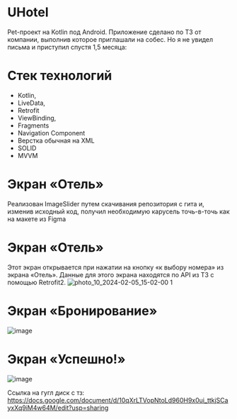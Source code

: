 # UHotel
Pet-проект на Kotlin под Android. Приложение сделано по ТЗ от компании, выполнив которое приглашали на собес. Но я не увидел письма и приступил спустя 1,5 месяца: 


# Стек технологий
- Kotlin,
- LiveData,
- Retrofit
- ViewBinding,
- Fragments
- Navigation Component
- Верстка обычная на XML
- SOLID
- MVVM
# Экран «Отель»
Реализован ImageSlider путем скачивания репозитория с гита и, изменив исходный код, получил необходимую карусель точь-в-точь как на макете из Figma


# Экран «Отель»
Этот экран открывается при нажатии на кнопку «к выбору номера» из экрана «Отель». Данные для этого экрана находятся по API из ТЗ с помощью Retrofit2.
![photo_10_2024-02-05_15-02-00 1](https://github.com/produman66/UHotel/assets/115027939/a3937d1b-3940-4929-b8ff-fd8dde72b36b)


# Экран «Бронирование»
![image](https://github.com/produman66/UHotel/assets/115027939/cbfaa5aa-d89b-41ef-bced-3a4cb343d4ed)


# Экран «Успешно!»
![image](https://github.com/produman66/UHotel/assets/115027939/5a5a013b-aa4f-4a16-990f-299db9a7af60)


Ссылка на гугл диск с тз:
https://docs.google.com/document/d/10qXrLTVopNtoLd960H9x0ui_ttkjSCayxXq9iM4w64M/edit?usp=sharing
